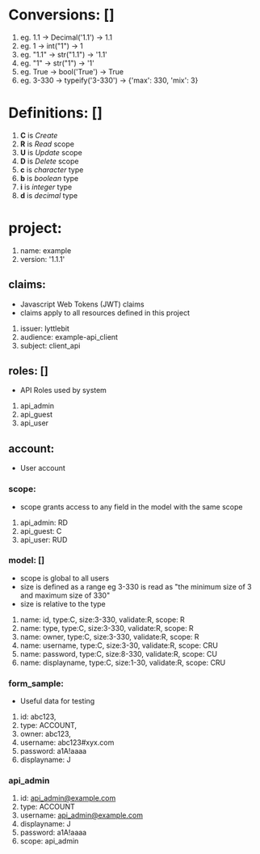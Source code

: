 # Conversions: []
1. eg. 1.1 -> Decimal('1.1') -> 1.1
1. eg. 1 -> int("1") -> 1
1. eg. "1.1" -> str("1.1") -> '1.1'
1. eg. "1" -> str("1") -> '1'
1. eg. True -> bool('True') -> True
1. eg. 3-330 -> typeify('3-330') -> {'max': 330, 'mix': 3}

# Definitions: []
1. __C__ is _Create_ 
1. __R__ is _Read_ scope
1. __U__ is _Update_ scope
1. __D__ is _Delete_ scope
1. __c__ is _character_ type
1. __b__ is _boolean_ type
1. __i__ is _integer_ type
1. __d__ is _decimal_ type

# project:
1. name: example
1. version: '1.1.1'

## claims:
* Javascript Web Tokens (JWT) claims
* claims apply to all resources defined in this project
1. issuer: lyttlebit
1. audience: example-api_client
1. subject: client_api

## roles: []
* API Roles used by system
1. api_admin
1. api_guest
1. api_user

## account:
* User account
### scope:
* scope grants access to any field in the model with the same scope 
1. api_admin: RD
1. api_guest: C
1. api_user: RUD

### model: []
* scope is global to all users
* size is defined as a range eg 3-330 is read as "the minimum size of 3 and maximum size of 330"
* size is relative to the type
1. name: id, type:C, size:3-330, validate:R, scope: R 
1. name: type, type:C, size:3-330, validate:R, scope: R
1. name: owner, type:C, size:3-330, validate:R, scope: R
1. name: username, type:C, size:3-30, validate:R, scope: CRU
1. name: password, type:C, size:8-330, validate:R, scope: CU
1. name: displayname, type:C, size:1-30, validate:R, scope: CRU

### form_sample:
* Useful data for testing
1. id: abc123, 
1. type: ACCOUNT, 
1. owner: abc123,
1. username: abc123#xyx.com
1. password: a1A!aaaa
1. displayname: J

### api_admin
1. id: api_admin@example.com
1. type: ACCOUNT
1. username: api_admin@example.com
1. displayname: J
1. password: a1A!aaaa
1. scope: api_admin

